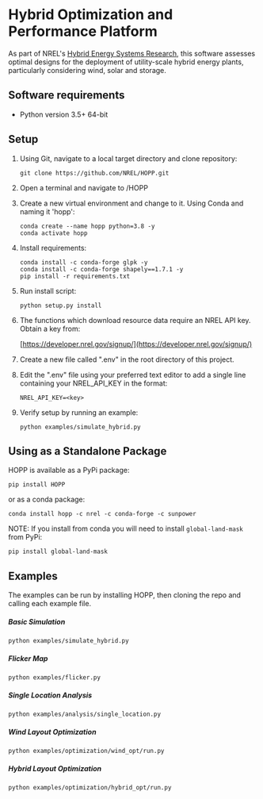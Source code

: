# Hybrid Optimization and Performance Platform

As part of NREL's [Hybrid Energy Systems Research](https://www.nrel.gov/wind/hybrid-energy-systems-research.html), this
software assesses optimal designs for the deployment of utility-scale hybrid energy plants, particularly considering wind,
solar and storage.

## Software requirements
- Python version 3.5+ 64-bit

## Setup
1. Using Git, navigate to a local target directory and clone repository:
    ```
    git clone https://github.com/NREL/HOPP.git
    ```

2. Open a terminal and navigate to /HOPP

3. Create a new virtual environment and change to it. Using Conda and naming it 'hopp':
    ```
    conda create --name hopp python=3.8 -y
    conda activate hopp
    ```

4. Install requirements:
    ```
    conda install -c conda-forge glpk -y
    conda install -c conda-forge shapely==1.7.1 -y
    pip install -r requirements.txt
    ```

5. Run install script:
    ```
    python setup.py install
    ```

6. The functions which download resource data require an NREL API key. Obtain a key from:
    
    [https://developer.nrel.gov/signup/](https://developer.nrel.gov/signup/)
    
7. Create a new file called ".env" in the root directory of this project.
 
8. Edit the ".env" file using your preferred text editor to add a single line containing your NREL_API_KEY in the format:
    ```
    NREL_API_KEY=<key>
    ```

8. Verify setup by running an example:
    ```
    python examples/simulate_hybrid.py
    ```

## Using as a Standalone Package
HOPP is available as a PyPi package:

`pip install HOPP`

or as a conda package:

`conda install hopp -c nrel -c conda-forge -c sunpower`

NOTE: If you install from conda you will need to install `global-land-mask`
from PyPi:

`pip install global-land-mask`

## Examples

The examples can be run by installing HOPP, then cloning the repo and calling each example file.

##### Basic Simulation
`python examples/simulate_hybrid.py`

##### Flicker Map
`python examples/flicker.py`

##### Single Location Analysis
`python examples/analysis/single_location.py`

##### Wind Layout Optimization
`python examples/optimization/wind_opt/run.py`

##### Hybrid Layout Optimization
`python examples/optimization/hybrid_opt/run.py`


